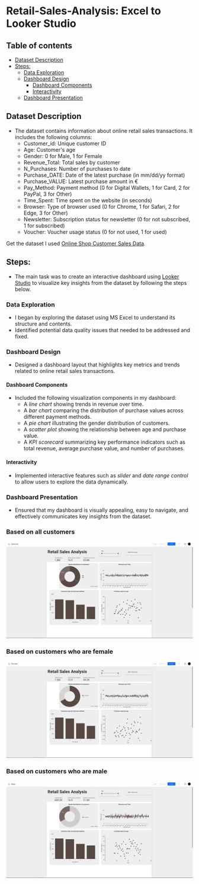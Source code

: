 # Retail-Sales-Analysis: Excel to Looker Studio





## Table of contents
- [Dataset Description](#Dataset-description)
- [Steps:](#Steps)
  - [Data Exploration](#Data-Exploration)
  - [Dashboard Design](#Dashboard-Design)
    - [Dashboard Components](#Dashboard-Components)
    - [Interactivity](#Interactivity)
  - [Dashboard Presentation](#Dashboard-Presentation)


## Dataset Description
- The dataset contains information about online retail sales transactions. It includes the following columns:
   -  Customer_id: Unique customer ID
   -  Age: Customer's age
   -  Gender: 0 for Male, 1 for Female
   -  Revenue_Total: Total sales by customer
   -  N_Purchases: Number of purchases to date
   -  Purchase_DATE: Date of the latest purchase (in mm/dd/yy format)
   -  Purchase_VALUE: Latest purchase amount in €
   -  Pay_Method: Payment method (0 for Digital Wallets, 1 for Card, 2 for PayPal, 3 for Other)
   -  Time_Spent: Time spent on the website (in seconds)
   -  Browser: Type of browser used (0 for Chrome, 1 for Safari, 2 for Edge, 3 for Other)
   -  Newsletter: Subscription status for newsletter (0 for not subscribed, 1 for subscribed)
   -  Voucher: Voucher usage status (0 for not used, 1 for used)

Get the dataset I used [Online Shop Customer Sales Data](assets/dataset/Online_Shop_Customer_Sales_Data.csv).

## Steps:
- The main task was to create an interactive dashboard using [Looker Studio](https://lookerstudio.google.com/u/0/navigation/reporting) to visualize key insights from the dataset by following the steps below.
### Data Exploration
 -  I began by exploring the dataset using MS Excel to understand its structure and contents.
 -  Identified potential data quality issues that needed to be addressed and fixed.
### Dashboard Design
 -  Designed a dashboard layout that highlights key metrics and trends related to online retail sales transactions.
   
#### Dashboard Components
- Included the following visualization components in my dashboard:
  -  A *line chart* showing trends in revenue over time.
  -  A *bar chart* comparing the distribution of purchase values across different payment methods.
  -  A *pie chart* illustrating the gender distribution of customers.
  -  A *scatter plot* showing the relationship between age and purchase value.
  -  A *KPI scorecard* summarizing key performance indicators such as total revenue, average purchase value, and number of purchases.
    
#### Interactivity
 -  Implemented interactive features such as *slider* and *date range control* to allow users to explore the data dynamically.
### Dashboard Presentation
-  Ensured that my dashboard is visually appealing, easy to navigate, and effectively communicates key insights from the dataset.


### Based on all customers
![General](assets/images/General.png)


### Based on customers who are female
![Female](assets/images/Female.png)


### Based on customers who are male
![Male](assets/images/Male.png)





